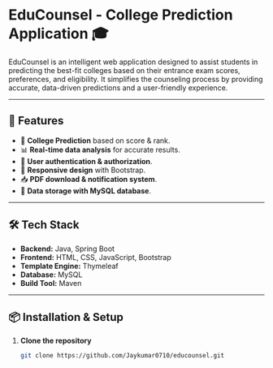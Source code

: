 # EduCounsel - College Prediction Application 🎓

EduCounsel is an intelligent web application designed to assist students in predicting the best-fit colleges based on their entrance exam scores, preferences, and eligibility. It simplifies the counseling process by providing accurate, data-driven predictions and a user-friendly experience.

---

## 🚀 Features
- 🎯 **College Prediction** based on score & rank.
- 📊 **Real-time data analysis** for accurate results.
- 🔐 **User authentication & authorization**.
- 📱 **Responsive design** with Bootstrap.
- 📥 **PDF download & notification system**.
- 📂 **Data storage with MySQL database**.

---

## 🛠 Tech Stack
- **Backend:** Java, Spring Boot
- **Frontend:** HTML, CSS, JavaScript, Bootstrap
- **Template Engine:** Thymeleaf
- **Database:** MySQL
- **Build Tool:** Maven

---

## 📦 Installation & Setup

1. **Clone the repository**
   ```bash
   git clone https://github.com/Jaykumar0710/educounsel.git

